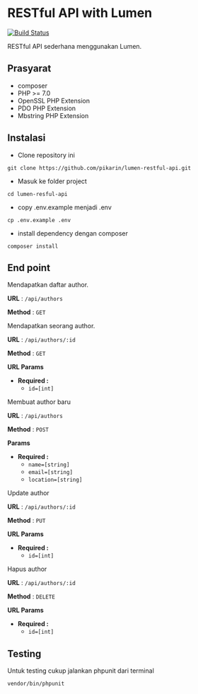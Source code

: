 # RESTful API with Lumen

[![Build Status](https://travis-ci.org/pikarin/lumen-restful-api.svg?branch=master)](https://travis-ci.org/pikarin/lumen-restful-api)

RESTful API sederhana menggunakan Lumen.

## Prasyarat

- composer
- PHP >= 7.0
- OpenSSL PHP Extension
- PDO PHP Extension
- Mbstring PHP Extension

## Instalasi

- Clone repository ini
```
git clone https://github.com/pikarin/lumen-restful-api.git
```
- Masuk ke folder project
```
cd lumen-resful-api
```
- copy .env.example menjadi .env
```
cp .env.example .env
```
- install dependency dengan composer
```
composer install
```

## End point

Mendapatkan daftar author.

**URL** : `/api/authors`

**Method** : `GET`

Mendapatkan seorang author.

**URL** : `/api/authors/:id`

**Method** : `GET`

**URL Params**

- **Required :**
    - `id=[int]`

Membuat author baru

**URL** : `/api/authors`

**Method** : `POST`

**Params**

- **Required :**
    - `name=[string]`
    - `email=[string]`
    - `location=[string]`

Update author

**URL** : `/api/authors/:id`

**Method** : `PUT`

**URL Params**

- **Required :**
    - `id=[int]`

Hapus author

**URL** : `/api/authors/:id`

**Method** : `DELETE`

**URL Params**

- **Required :**
    - `id=[int]`

## Testing

Untuk testing cukup jalankan phpunit dari terminal
```
vendor/bin/phpunit
```
